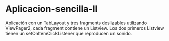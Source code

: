 # Aplicacion-sencilla-II
Aplicación con un TabLayout y tres fragments deslizables utilizando ViewPager2, cada fragment contiene un Listview.
Los dos primeros Listview tienen un setOnItemClickListener que reproducen un sonido.
